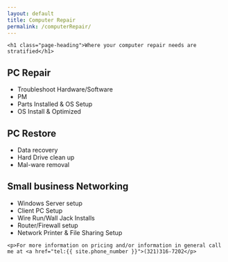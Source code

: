 ```yaml
---
layout: default
title: Computer Repair
permalink: /computerRepair/
---
```


<div class="home">

    <h1 class="page-heading">Where your computer repair needs are stratified</h1>

<h2>PC Repair</h2>
    <ul class="repairRates">
        <li>Troubleshoot Hardware/Software</li>
        <li>PM</li>
        <li>Parts Installed & OS Setup</li>
        <li>OS Install & Optimized</li>
    </ul>
<h2>PC Restore</h2>
    <ul class="repairRates">
        <li>Data recovery</li>
        <li>Hard Drive clean up</li>
        <li>Mal-ware removal</li>
    </ul>
<h2>Small business Networking</h2>
    <ul class="repairRates">
        <li>Windows Server setup</li>
        <li>Client PC Setup</li>
        <li>Wire Run/Wall Jack Installs</li>
        <li>Router/Firewall setup</li>
        <li>Network Printer & File Sharing Setup</li>
    </ul>

    <p>For more information on pricing and/or information in general call me at <a href="tel:{{ site.phone_number }}">(321)316-7202</p>
</div>
